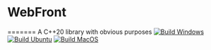 # WebFront

=======
A C++20 library with obvious purposes
[![Build Windows](https://github.com/ambroise-leclerc/WebFront/actions/workflows/BuildWindows.yml/badge.svg)](https://github.com/ambroise-leclerc/WebFront/actions/workflows/BuildWindows.yml)
[![Build Ubuntu](https://github.com/ambroise-leclerc/WebFront/actions/workflows/BuildLinux.yml/badge.svg)](https://github.com/ambroise-leclerc/WebFront/actions/workflows/BuildLinux.yml)
[![Build MacOS](https://github.com/ambroise-leclerc/WebFront/actions/workflows/BuildMacOS.yml/badge.svg)](https://github.com/ambroise-leclerc/WebFront/actions/workflows/BuildMacOS.yml)
